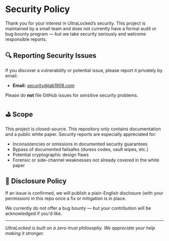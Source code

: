 # Security Policy

Thank you for your interest in UltraLocked’s security. This project is maintained by a small team and does not currently have a formal audit or bug bounty program — but we take security seriously and welcome responsible reports.

## 🔍 Reporting Security Issues

If you discover a vulnerability or potential issue, please report it privately by email:

- **Email:** security@lab1908.com

Please do **not** file GitHub issues for sensitive security problems.

## ⛳ Scope

This project is closed-source. This repository only contains documentation and a public white paper. Security reports are especially appreciated for:

- Inconsistencies or omissions in documented security guarantees
- Bypass of documented failsafes (duress codes, vault wipes, etc.)
- Potential cryptographic design flaws
- Forensic or side-channel weaknesses not already covered in the white paper

## 📝 Disclosure Policy

If an issue is confirmed, we will publish a plain-English disclosure (with your permission) in this repo once a fix or mitigation is in place.

We currently do not offer a bug bounty — but your contribution will be acknowledged if you'd like.

---

*UltraLocked is built on a zero-trust philosophy. We appreciate your help making it stronger.*